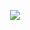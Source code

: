 

<p align="center">
	<img src="https://lanyard-profile-readme.vercel.app/api/908027984986914836?hideTimestamp=true&hideBadges=true"/>
<!-- 	<br>
	<img src="https://github-readme-streak-stats.herokuapp.com/?user=KanekiWeb&theme=dark&hide_border=true">
	<br>
	<img src="https://github-readme-stats.vercel.app/api?username=KanekiWeb&include_all_commits=true&show_icons=true&hide_border=true&hide_title=true&count_private=true&theme=dark">
	<br>
	<img src="https://github-readme-stats.vercel.app/api/top-langs/?username=KanekiWeb&layout=compact&count_private=true&langs_count=8&hide_border=true&theme=dark"> -->
</p>
